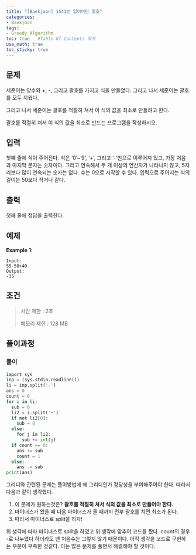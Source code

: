 ```yaml
---
title: "[Baekjoon] 1541번 잃어버린 괄호"
categories: 
- Baekjoon
tags:
- Greedy Algorithm
toc: true   #Table Of Contents 목차 
use_math: true
toc_sticky: true
---
```


## 문제

세준이는 양수와 +, -, 그리고 괄호를 가지고 식을 만들었다. 그리고 나서 세준이는 괄호를 모두 지웠다.

그리고 나서 세준이는 괄호를 적절히 쳐서 이 식의 값을 최소로 만들려고 한다.

괄호를 적절히 쳐서 이 식의 값을 최소로 만드는 프로그램을 작성하시오.

## 입력

첫째 줄에 식이 주어진다. 식은 ‘0’~‘9’, ‘+’, 그리고 ‘-’만으로 이루어져 있고, 가장 처음과 마지막 문자는 숫자이다. 그리고 연속해서 두 개 이상의 연산자가 나타나지 않고, 5자리보다 많이 연속되는 숫자는 없다. 수는 0으로 시작할 수 있다. 입력으로 주어지는 식의 길이는 50보다 작거나 같다.

## 출력

첫째 줄에 정답을 출력한다.

## 예제

**Example 1:**

```
Input: 
55-50+40
Output: 
-35
```

## 조건

> 시간 제한 : 2초
>
> 메모리 제한 : 128 MB

## 풀이과정

### 풀이

```python
import sys
inp = (sys.stdin.readline())
li = inp.split('-')
ans = 0
count = 0
for i in li:
  sub = 0
  li2 = i.split('+')
  if not li2[0]:
    sub = 0
  else:
    for j in li2:
      sub += int(j)
  if count == 0:
    ans += sub
    count = 1
  else:
    ans -= sub
print(ans)
```

그리디와 관련된 문제는 풀이방법에 왜 그리디인가 정당성을 부여해주어야 한다. 따라서 다음과 같이 생각했다.

1. 이 문제가 원하는것은? __괄호를 적절히 쳐서 식의 값을 최소로 만들어야 한다.__
2. 마이너스가 왔을 때 다음 마이너스가 올 때까지 전부 괄호를 치면 최소가 된다.
3. 따라서 마이너스로 split을 하자!

위 생각에 따라 마이너스로 split을 하였고 위 생각에 맞추어 코드를 짰다. count의 경우 -로 나누었다 하더라도 맨 처음수는 그렇지 않기 때문이다. 아직 생각을 코드로 구현하는 부분이 부족한 것같다. 이는 많은 문제를 풀면서 해결해야 할 것이다.

